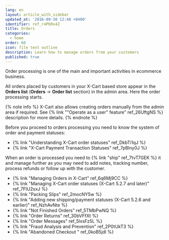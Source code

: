 ```yaml
---
lang: en
layout: article_with_sidebar
updated_at: '2016-09-30 12:48 +0400'
identifier: ref_r4PbRx4Z
title: Orders
categories:
  - home
order: 60
icon: file text outline
description: Learn how to manage orders from your customers
published: true
---
```

Order processing is one of the main and important activities in ecommerce business. 

All orders placed by customers in your X-Cart based store appear in the **Orders list** (**Orders** -> **Order list** section) in the admin area. Here the order processing starts.

{% note info %}
X-Cart also allows creating orders manually from the admin area if required. See {% link ""Operate as a user" feature" ref_26UftgNS %} description for more details.
{% endnote %}

Before you proceed to orders processing you need to know the system of order and payment statuses: 

*   {% link "Understanding X-Cart order statuses" ref_DkbTi1qJ %}
*   {% link "X-Cart Payment Transaction Statuses" ref_7pBlny0J %}

When an order is processed you need to {% link "ship" ref_7tvT7GEK %} it and manage further as you may need to add notes, tracking number, process refunds or follow up with the customer.

*   {% link "Managing Orders in X-Cart" ref_6q6Mj9CC %}
*   {% link "Managing X-Cart order statuses (X-Cart 5.2.7 and later)" ref_7FIU2sxJ %}
*   {% link "Packing Slips" ref_2mocNY5w %}
*   {% link "Adding new shipping/payment statuses (X-Cart 5.2.6 and earlier)" ref_NzhAvNte %}
*   {% link "Not Finished Orders" ref_5TMbPwNQ %}
*   {% link "Order Returns" ref_30bVFfXt %}
*   {% link "Order Messages" ref_5lxsFz5L %}
*   {% link "Fraud Analysis and Prevention" ref_2P0tUkT3 %}
*   {% link "Abandoned Checkout " ref_0koB5jdl %}
